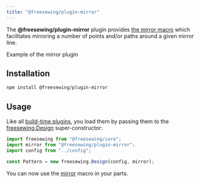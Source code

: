 ```yaml
---
title: "@freesewing/plugin-mirror"
---
```


The **@freesewing/plugin-mirror** plugin provides [the mirror
macro](/reference/api/macros/mirror) which facilitates mirroring
a number of points and/or paths around a given mirror line.

<Example part="plugin_mirror">Example of the mirror plugin</Example>

## Installation

```bash
npm install @freesewing/plugin-mirror
```

## Usage

Like all [build-time plugins](/guides/plugins/types-of-plugins#build-time-plugins), you
load them by passing them to the [freesewing.Design](/reference/api/design) super-constructor:

```js
import freesewing from "@freesewing/core";
import mirror from "@freesewing/plugin-mirror";
import config from "../config";

const Pattern = new freesewing.Design(config, mirror);
```

You can now use the [mirror](/reference/api/macros/mirror) macro in your parts.
